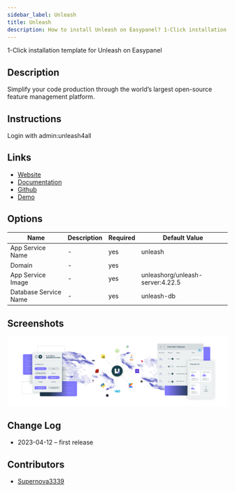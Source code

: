 ```yaml
---
sidebar_label: Unleash
title: Unleash
description: How to install Unleash on Easypanel? 1-Click installation template for Unleash on Easypanel
---
```


<!-- generated -->

1-Click installation template for Unleash on Easypanel

## Description

Simplify your code production through the world’s largest open-source feature management platform.

## Instructions

Login with admin:unleash4all

## Links

- [Website](https://getunleash.io)
- [Documentation](https://docs.getunleash.io)
- [Github](https://github.com/Unleash/unleash)
- [Demo](https://www.getunleash.io/interactive-demo)

## Options

Name | Description | Required | Default Value
-|-|-|-
App Service Name | - | yes | unleash
Domain | - | yes | 
App Service Image | - | yes | unleashorg/unleash-server:4.22.5
Database Service Name | - | yes | unleash-db

## Screenshots

![Unleash Screenshot](./assets/screenshot.png)

## Change Log

- 2023-04-12 – first release

## Contributors

- [Supernova3339](https://github.com/Supernova3339)

